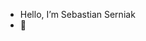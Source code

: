- Hello, I’m Sebastian Serniak
- 👥

<!---
SebastianSerniak/SebastianSerniak is a ✨ special ✨ repository because its `README.md` (this file) appears on your GitHub profile.
You can click the Preview link to take a look at your changes.
--->
